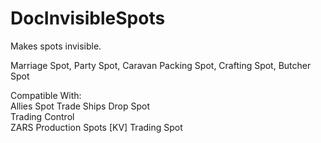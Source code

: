 # DocInvisibleSpots

Makes spots invisible.

Marriage Spot, Party Spot, Caravan Packing Spot, Crafting Spot, Butcher Spot

Compatible With:  
	Allies Spot 
	Trade Ships Drop Spot  
	Trading Control  
	ZARS Production Spots 
	[KV] Trading Spot  
